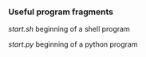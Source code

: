 ### Useful program fragments

*start.sh* beginning of a shell program

*start.py* beginning of a python program

